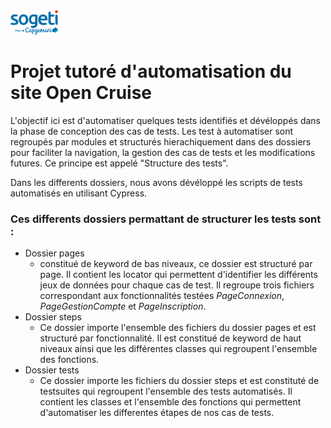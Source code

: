 <img src="SOGETI.png" width="15%" height="15%">

# Projet tutoré d'automatisation du site Open Cruise


L'objectif ici est d'automatiser quelques tests identifiés et dévéloppés dans la phase de conception des cas de tests. Les test à automatiser sont regroupés par modules et structurés hierachiquement dans des dossiers pour faciliter la navigation, la gestion des cas de tests et les modifications futures. Ce principe est appelé "Structure des tests".

Dans les differents dossiers, nous avons dévéloppé les scripts de tests automatisés en utilisant Cypress.

### Ces differents dossiers permattant de structurer les tests sont :

* Dossier pages
  * constitué de keyword de bas niveaux, ce dossier est structuré par page. Il contient les locator qui permettent d'identifier les différents jeux de données pour chaque cas de test. Il regroupe trois fichiers correspondant aux fonctionnalités testées *PageConnexion*, *PageGestionCompte* et *PageInscription*.
* Dossier steps
  * Ce dossier importe l'ensemble des fichiers du dossier pages et est structuré par fonctionnalité. Il est constitué de keyword de haut niveaux ainsi que les différentes classes qui regroupent l'ensemble des fonctions.
* Dossier tests
  * Ce dossier importe les fichiers du dossier steps et est constituté de testsuites qui regroupent l'ensemble des tests automatisés. Il contient les classes et l'ensemble des fonctions qui permettent d'automatiser les differentes étapes de nos cas de tests.
